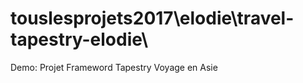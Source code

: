 # touslesprojets2017\elodie\travel-tapestry-elodie\
Demo: Projet Frameword Tapestry
Voyage en Asie


